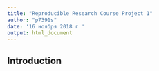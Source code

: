 ```yaml
---
title: "Reproducible Research Course Project 1"
author: "p7391s"
date: '16 ноября 2018 г '
output: html_document
---
```


## Introduction


